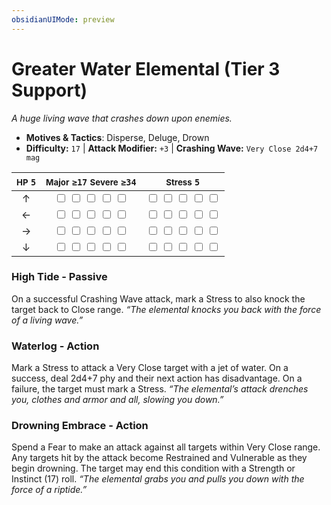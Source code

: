 ```yaml
---
obsidianUIMode: preview
---
```

# Greater Water Elemental (Tier 3 Support)

*A huge living wave that crashes down upon enemies.*

- **Motives & Tactics**: Disperse, Deluge, Drown
- **Difficulty:** `17` | **Attack Modifier:** `+3` | **Crashing Wave:** `Very Close 2d4+7 mag`

| <small>HP</small> `5` | <small>Major</small> `≥17` <small>Severe</small> `≥34` | <small>Stress</small> `5` |
|:-:|:-:|:-:|
| ↑ |  <input type="checkbox" unchecked id="606f8df8"> <input type="checkbox" unchecked id="289eb3df"> <input type="checkbox" unchecked id="1b36ea8a"> <input type="checkbox" unchecked id="fad2d3b2"> <input type="checkbox" unchecked id="f0e5a3af"> |  <input type="checkbox" unchecked id="817239e2"> <input type="checkbox" unchecked id="99c872e6"> <input type="checkbox" unchecked id="663628e1"> <input type="checkbox" unchecked id="c589abe4"> <input type="checkbox" unchecked id="3b6a43a5"> |
| ← |  <input type="checkbox" unchecked id="8a7d6db7"> <input type="checkbox" unchecked id="140fc27e"> <input type="checkbox" unchecked id="2090810c"> <input type="checkbox" unchecked id="a8c16211"> <input type="checkbox" unchecked id="7e6f2874"> |  <input type="checkbox" unchecked id="40f59178"> <input type="checkbox" unchecked id="d6899228"> <input type="checkbox" unchecked id="de8a450e"> <input type="checkbox" unchecked id="3c5ae66a"> <input type="checkbox" unchecked id="0dc2ce20"> |
| → |  <input type="checkbox" unchecked id="cc6e9649"> <input type="checkbox" unchecked id="4731e067"> <input type="checkbox" unchecked id="45cf8081"> <input type="checkbox" unchecked id="4ece37fc"> <input type="checkbox" unchecked id="1063dfe1"> |  <input type="checkbox" unchecked id="41f7dee4"> <input type="checkbox" unchecked id="d80da23f"> <input type="checkbox" unchecked id="8fae3b6a"> <input type="checkbox" unchecked id="96f8314e"> <input type="checkbox" unchecked id="e42899da"> |
| ↓ |  <input type="checkbox" unchecked id="bdeed691"> <input type="checkbox" unchecked id="0b68d3d8"> <input type="checkbox" unchecked id="c01b5697"> <input type="checkbox" unchecked id="732566ce"> <input type="checkbox" unchecked id="06fd2187"> |  <input type="checkbox" unchecked id="c0e06863"> <input type="checkbox" unchecked id="da7fdef0"> <input type="checkbox" unchecked id="631e737b"> <input type="checkbox" unchecked id="c7735e8d"> <input type="checkbox" unchecked id="8b14d9f5"> |

### High Tide - Passive

On a successful Crashing Wave attack, mark a Stress to also knock the target back to Close range. *“The elemental knocks you back with the force of a living wave.”*

### Waterlog - Action

Mark a Stress to attack a Very Close target with a jet of water. On a success, deal 2d4+7 phy and their next action has disadvantage. On a failure, the target must mark a Stress. *“The elemental’s attack drenches you, clothes and armor and all, slowing you down.”*

### Drowning Embrace - Action

Spend a Fear to make an attack against all targets within Very Close range. Any targets hit by the attack become Restrained and Vulnerable as they begin drowning. The target may end this condition with a Strength or Instinct (17) roll. *“The elemental grabs you and pulls you down with the force of a riptide.”*

